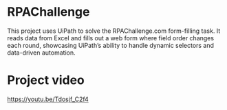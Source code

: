 # RPAChallenge
This project uses UiPath to solve the RPAChallenge.com form-filling task. It reads data from Excel and fills out a web form where field order changes each round, showcasing UiPath’s ability to handle dynamic selectors and data-driven automation.
 
# Project video

https://youtu.be/Tdosjf_C2f4
